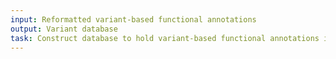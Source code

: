 ```yaml
---
input: Reformatted variant-based functional annotations
output: Variant database
task: Construct database to hold variant-based functional annotations if needed for efficiency of queries
---
```

